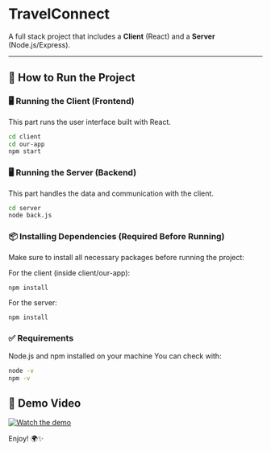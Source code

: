# TravelConnect

A full stack project that includes a **Client** (React) and a **Server** (Node.js/Express).

---

## 🚀 How to Run the Project

### 🖥️ Running the Client (Frontend)

This part runs the user interface built with React.

```bash
cd client
cd our-app
npm start
```
### 🖥️ Running the Server (Backend)
This part handles the data and communication with the client.

```bash
cd server
node back.js
```
### 📦 Installing Dependencies (Required Before Running)
Make sure to install all necessary packages before running the project:

For the client (inside client/our-app):

```bash
npm install
```
For the server:

```bash
npm install
```

### ✅ Requirements
Node.js and npm installed on your machine
You can check with:

```bash
node -v
npm -v
```
## 🎥 Demo Video

[![Watch the demo](https://img.youtube.com/vi/lebNZ9GTLn0/0.jpg)](https://www.youtube.com/watch?v=lebNZ9GTLn0)

Enjoy! 🌍✨

